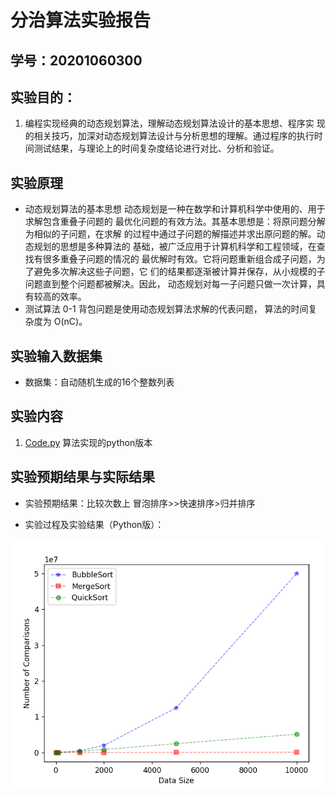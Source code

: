 # 分治算法实验报告

## 学号：20201060300


## 实验目的：

1. 编程实现经典的动态规划算法，理解动态规划算法设计的基本思想、程序实
现的相关技巧，加深对动态规划算法设计与分析思想的理解。通过程序的执行时
间测试结果，与理论上的时间复杂度结论进行对比、分析和验证。

## 实验原理

+ 动态规划算法的基本思想
动态规划是一种在数学和计算机科学中使用的、用于求解包含重叠子问题的
最优化问题的有效方法。其基本思想是：将原问题分解为相似的子问题，在求解
的过程中通过子问题的解描述并求出原问题的解。动态规划的思想是多种算法的
基础，被广泛应用于计算机科学和工程领域，在查找有很多重叠子问题的情况的
最优解时有效。它将问题重新组合成子问题，为了避免多次解决这些子问题，它
们的结果都逐渐被计算并保存，从小规模的子问题直到整个问题都被解决。因此，
动态规划对每一子问题只做一次计算，具有较高的效率。
+ 测试算法
0-1 背包问题是使用动态规划算法求解的代表问题，
算法的时间复杂度为 O(nC)。

## 实验输入数据集

+ 数据集：自动随机生成的16个整数列表

## 实验内容

1. [Code.py](./Code.py) 算法实现的python版本

## 实验预期结果与实际结果
+ 实验预期结果：比较次数上 冒泡排序>>快速排序>归并排序

+ 实验过程及实验结果（Python版）：


![image](https://github.com/weixing18/Homework/blob/main/Divide.png)

